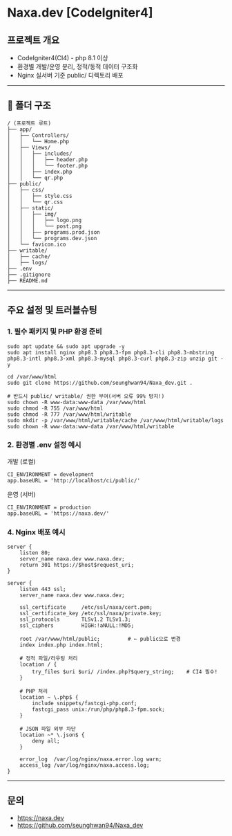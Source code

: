 
# Naxa.dev [CodeIgniter4] 

## 프로젝트 개요
- CodeIgniter4(CI4) - php 8.1 이상
- 환경별 개발/운영 분리, 정적/동적 데이터 구조화
- Nginx 실서버 기준 public/ 디렉토리 배포

---

## 📂 폴더 구조
```
/ (프로젝트 루트)
├── app/
│   ├── Controllers/
│   │   └── Home.php
│   ├── Views/
│   │   ├── includes/
│   │   │   ├── header.php
│   │   │   └── footer.php
│   │   ├── index.php
│   │   └── qr.php
├── public/
│   ├── css/
│   │   ├── style.css
│   │   └── qr.css
│   ├── static/
│   │   ├── img/
│   │   │   ├── logo.png
│   │   │   └── post.png
│   │   ├── programs.prod.json
│   │   └── programs.dev.json
│   └── favicon.ico
├── writable/
│   ├── cache/
│   ├── logs/
├── .env
├── .gitignore
├── README.md
```

---

## 주요 설정 및 트러블슈팅
### 1. 필수 패키지 및 PHP 환경 준비
```
sudo apt update && sudo apt upgrade -y
sudo apt install nginx php8.3 php8.3-fpm php8.3-cli php8.3-mbstring php8.3-intl php8.3-xml php8.3-mysql php8.3-curl php8.3-zip unzip git -y

cd /var/www/html
sudo git clone https://github.com/seunghwan94/Naxa_dev.git .

# 반드시 public/ writable/ 권한 부여(서버 오류 99% 방지!)
sudo chown -R www-data:www-data /var/www/html
sudo chmod -R 755 /var/www/html
sudo chmod -R 777 /var/www/html/writable
sudo mkdir -p /var/www/html/writable/cache /var/www/html/writable/logs
sudo chown -R www-data:www-data /var/www/html/writable
```

### 2. 환경별 .env 설정 예시
개발 (로컬)
```
CI_ENVIRONMENT = development
app.baseURL = 'http://localhost/ci/public/'
```
운영 (서버)
```
CI_ENVIRONMENT = production
app.baseURL = 'https://naxa.dev/'
```

### 4. Nginx 배포 예시
```nginx
server {
    listen 80;
    server_name naxa.dev www.naxa.dev;
    return 301 https://$host$request_uri;
}

server {
    listen 443 ssl;
    server_name naxa.dev www.naxa.dev;

    ssl_certificate     /etc/ssl/naxa/cert.pem;
    ssl_certificate_key /etc/ssl/naxa/private.key;
    ssl_protocols       TLSv1.2 TLSv1.3;
    ssl_ciphers         HIGH:!aNULL:!MD5;

    root /var/www/html/public;         # ← public으로 변경
    index index.php index.html;

    # 정적 파일/라우팅 처리
    location / {
        try_files $uri $uri/ /index.php?$query_string;    # CI4 필수!
    }

    # PHP 처리
    location ~ \.php$ {
        include snippets/fastcgi-php.conf;
        fastcgi_pass unix:/run/php/php8.3-fpm.sock;
    }

    # JSON 파일 외부 차단
    location ~* \.json$ {
        deny all;
    }

    error_log  /var/log/nginx/naxa.error.log warn;
    access_log /var/log/nginx/naxa.access.log;
}

```

---

## 문의
- https://naxa.dev
- https://github.com/seunghwan94/Naxa_dev

